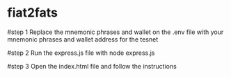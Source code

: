 # fiat2fats

#step 1
Replace the mnemonic phrases and wallet on the .env file with your mnemonic phrases and wallet address for the tesnet

#step 2
Run the express.js file with node express.js

#step 3
Open the index.html file and follow the instructions
